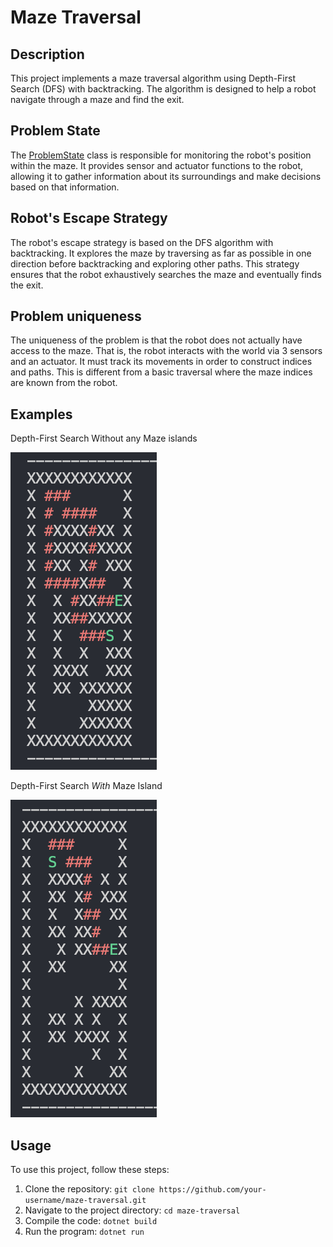 # Maze Traversal

## Description
This project implements a maze traversal algorithm using Depth-First Search (DFS) with backtracking. The algorithm is designed to help a robot navigate through a maze and find the exit.

## Problem State
The [ProblemState](/MazeTraversal/State.cs) class is responsible for monitoring the robot's position within the maze. It provides sensor and actuator functions to the robot, allowing it to gather information about its surroundings and make decisions based on that information.

## Robot's Escape Strategy
The robot's escape strategy is based on the DFS algorithm with backtracking. It explores the maze by traversing as far as possible in one direction before backtracking and exploring other paths. This strategy ensures that the robot exhaustively searches the maze and eventually finds the exit.

## Problem uniqueness
The uniqueness of the problem is that the robot does not actually have access to the maze. That is, the robot 
interacts with the world via 3 sensors and an actuator. It must track its movements in order to construct 
indices and paths. This is different from a basic traversal where the maze indices are known from the robot.

## Examples 

Depth-First Search Without any Maze islands


![Alt text](./Examples/images/DFSWithoutIsland.png)


Depth-First Search *With* Maze Island


![Alt text](./Examples/images/DFSMazeWithIsland.png)


## Usage
To use this project, follow these steps:

1. Clone the repository: `git clone https://github.com/your-username/maze-traversal.git`
2. Navigate to the project directory: `cd maze-traversal`
3. Compile the code: `dotnet build`
4. Run the program: `dotnet run`


